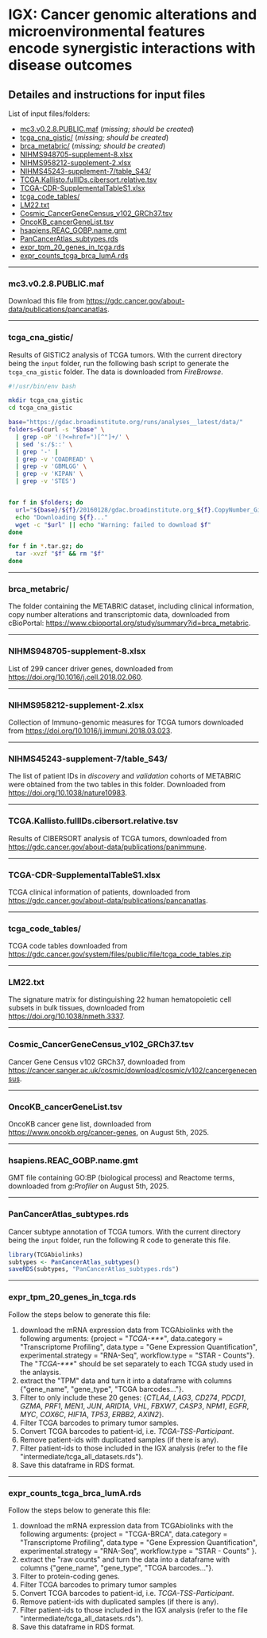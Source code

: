 # IGX: Cancer genomic alterations and microenvironmental features encode synergistic interactions with disease outcomes

## Detailes and instructions for input files

List of input files/folders:
- [mc3.v0.2.8.PUBLIC.maf](#1) (_missing; should be created_)
- [tcga_cna_gistic/](#2) (_missing; should be created_)
- [brca_metabric/](#3) (_missing; should be created_)
- [NIHMS948705-supplement-8.xlsx](#4)
- [NIHMS958212-supplement-2.xlsx](#5)
- [NIHMS45243-supplement-7/table_S43/](#6)
- [TCGA.Kallisto.fullIDs.cibersort.relative.tsv](#7)
- [TCGA-CDR-SupplementalTableS1.xlsx](#8)
- [tcga_code_tables/](#9)
- [LM22.txt](#10)
- [Cosmic_CancerGeneCensus_v102_GRCh37.tsv](#11)
- [OncoKB_cancerGeneList.tsv](#12)
- [hsapiens.REAC_GOBP.name.gmt](#13)
- [PanCancerAtlas_subtypes.rds](#14)
- [expr_tpm_20_genes_in_tcga.rds](#15)
- [expr_counts_tcga_brca_lumA.rds](#16)

---

### <a id="1"></a>mc3.v0.2.8.PUBLIC.maf
Download this file from https://gdc.cancer.gov/about-data/publications/pancanatlas.

---

### <a id="2"></a>tcga_cna_gistic/
Results of GISTIC2 analysis of TCGA tumors. With the current directory being the `input` folder, run the following bash script to generate the `tcga_cna_gistic` folder. The data is downloaded from _FireBrowse_.
```bash
#!/usr/bin/env bash

mkdir tcga_cna_gistic
cd tcga_cna_gistic

base="https://gdac.broadinstitute.org/runs/analyses__latest/data/"
folders=$(curl -s "$base" \
  | grep -oP '(?<=href=")[^"]+/' \
  | sed 's:/$::' \
  | grep '-' |
  | grep -v 'COADREAD' \
  | grep -v 'GBMLGG' \
  | grep -v 'KIPAN' \
  | grep -v 'STES')


for f in $folders; do
  url="${base}/${f}/20160128/gdac.broadinstitute.org_${f}.CopyNumber_Gistic2.Level_4.2016012800.0.0.tar.gz"
  echo "Downloading ${f}..."
  wget -c "$url" || echo "Warning: failed to download $f"
done

for f in *.tar.gz; do
  tar -xvzf "$f" && rm "$f"
done
```

---

### <a id="3"></a>brca_metabric/
The folder containing the METABRIC dataset, including clinical information, copy number alterations and transcriptomic data, downloaded from cBioPortal: https://www.cbioportal.org/study/summary?id=brca_metabric.

---

### <a id="4"></a>NIHMS948705-supplement-8.xlsx
List of 299 cancer driver genes, downloaded from https://doi.org/10.1016/j.cell.2018.02.060.

---

### <a id="5"></a>NIHMS958212-supplement-2.xlsx
Collection of Immuno-genomic measures for TCGA tumors downloaded from https://doi.org/10.1016/j.immuni.2018.03.023.

---

### <a id="6"></a>NIHMS45243-supplement-7/table_S43/
The list of patient IDs in _discovery_ and _validation_ cohorts of METABRIC were obtained from the two tables in this folder. Downloaded from https://doi.org/10.1038/nature10983.

---

### <a id="7"></a>TCGA.Kallisto.fullIDs.cibersort.relative.tsv
Results of CIBERSORT analysis of TCGA tumors, downloaded from https://gdc.cancer.gov/about-data/publications/panimmune.

---

### <a id="8"></a>TCGA-CDR-SupplementalTableS1.xlsx
TCGA clinical information of patients, downloaded from https://gdc.cancer.gov/about-data/publications/pancanatlas.

---

### <a id="9"></a>tcga_code_tables/
TCGA code tables downloaded from https://gdc.cancer.gov/system/files/public/file/tcga_code_tables.zip

---

### <a id="10"></a>LM22.txt
The signature matrix for distinguishing 22 human hematopoietic cell subsets in bulk tissues, downloaded from https://doi.org/10.1038/nmeth.3337.

---

### <a id="11"></a>Cosmic_CancerGeneCensus_v102_GRCh37.tsv
Cancer Gene Census v102 GRCh37, downloaded from https://cancer.sanger.ac.uk/cosmic/download/cosmic/v102/cancergenecensus.

---

### <a id="12"></a>OncoKB_cancerGeneList.tsv
OncoKB cancer gene list, downloaded from https://www.oncokb.org/cancer-genes, on August 5th, 2025.

---

### <a id="13"></a>hsapiens.REAC_GOBP.name.gmt
GMT file containing GO:BP (biological process) and Reactome terms, downloaded from _g:Profiler_ on August 5th, 2025.

---

### <a id="14"></a>PanCancerAtlas_subtypes.rds
Cancer subtype annotation of TCGA tumors. With the current directory being the `input` folder, run the following R code to generate this file.
```R
library(TCGAbiolinks)
subtypes <- PanCancerAtlas_subtypes()
saveRDS(subtypes, "PanCancerAtlas_subtypes.rds")
```

---

### <a id="15"></a>expr_tpm_20_genes_in_tcga.rds
Follow the steps below to generate this file:
1) download the mRNA expression data from TCGAbiolinks with the following arguments: {project = "_TCGA-***_", data.category = "Transcriptome Profiling", data.type = "Gene Expression Quantification", experimental.strategy = "RNA-Seq", workflow.type = "STAR - Counts"}. The "_TCGA-***_" should be set separately to each TCGA study used in the anlaysis.
2) extract the "TPM" data and turn it into a dataframe with columns {"gene_name", "gene_type", "TCGA barcodes..."}.
3) Filter to only include these 20 genes: {_CTLA4_, _LAG3_, _CD274_, _PDCD1_, _GZMA_, _PRF1_, _MEN1_, _JUN_, _ARID1A_, _VHL_, _FBXW7_, _CASP3_, _NPM1_, _EGFR_, _MYC_, _COX6C_, _HIF1A_, _TP53_, _ERBB2_, _AXIN2_}.
4) Filter TCGA barcodes to primary tumor samples.
5) Convert TCGA barcodes to patient-id, i.e. _TCGA-TSS-Participant_.
6) Remove patient-ids with duplicated samples (if there is any).
7) Filter patient-ids to those included in the IGX analysis (refer to the file "intermediate/tcga_all_datasets.rds").
8) Save this dataframe in RDS format.

---

### <a id="16"></a>expr_counts_tcga_brca_lumA.rds
Follow the steps below to generate this file:
1) download the mRNA expression data from TCGAbiolinks with the following arguments: {project = "TCGA-BRCA", data.category = "Transcriptome Profiling", data.type = "Gene Expression Quantification", experimental.strategy = "RNA-Seq", workflow.type = "STAR - Counts" }.
2) extract the "raw counts" and turn the data into a dataframe with columns {"gene_name", "gene_type", "TCGA barcodes..."}.
3) Filter to protein-coding genes.
4) Filter TCGA barcodes to primary tumor samples
5) Convert TCGA barcodes to patient-id, i.e. _TCGA-TSS-Participant_.
6) Remove patient-ids with duplicated samples (if there is any).
7) Filter patient-ids to those included in the IGX analysis (refer to the file "intermediate/tcga_all_datasets.rds").
8) Save this dataframe in RDS format.

